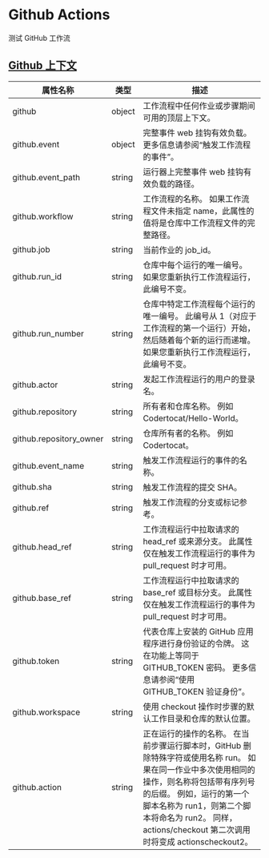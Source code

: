 Github Actions
====

测试 GitHub 工作流

## [Github 上下文](https://help.github.com/cn/actions/reference/context-and-expression-syntax-for-github-actions)

属性名称 | 类型 | 描述
---- | ---- | ----
github | object | 工作流程中任何作业或步骤期间可用的顶层上下文。
github.event | object | 完整事件 web 挂钩有效负载。 更多信息请参阅“触发工作流程的事件”。
github.event_path | string | 运行器上完整事件 web 挂钩有效负载的路径。
github.workflow | string | 工作流程的名称。 如果工作流程文件未指定 name，此属性的值将是仓库中工作流程文件的完整路径。
github.job | string | 当前作业的 job_id。
github.run_id | string | 仓库中每个运行的唯一编号。 如果您重新执行工作流程运行，此编号不变。
github.run_number | string | 仓库中特定工作流程每个运行的唯一编号。 此编号从 1（对应于工作流程的第一个运行）开始，然后随着每个新的运行而递增。 如果您重新执行工作流程运行，此编号不变。
github.actor | string | 发起工作流程运行的用户的登录名。
github.repository | string | 所有者和仓库名称。 例如 Codertocat/Hello-World。
github.repository_owner | string | 仓库所有者的名称。 例如 Codertocat。
github.event_name | string | 触发工作流程运行的事件的名称。
github.sha | string | 触发工作流程的提交 SHA。
github.ref | string | 触发工作流程的分支或标记参考。
github.head_ref | string | 工作流程运行中拉取请求的 head_ref 或来源分支。 此属性仅在触发工作流程运行的事件为 pull_request 时才可用。
github.base_ref | string | 工作流程运行中拉取请求的 base_ref 或目标分支。 此属性仅在触发工作流程运行的事件为 pull_request 时才可用。
github.token | string | 代表仓库上安装的 GitHub 应用程序进行身份验证的令牌。 这在功能上等同于 GITHUB_TOKEN 密码。 更多信息请参阅“使用 GITHUB_TOKEN 验证身份”。
github.workspace | string | 使用 checkout 操作时步骤的默认工作目录和仓库的默认位置。
github.action | string | 正在运行的操作的名称。 在当前步骤运行脚本时，GitHub 删除特殊字符或使用名称 run。 如果在同一作业中多次使用相同的操作，则名称将包括带有序列号的后缀。 例如，运行的第一个脚本名称为 run1，则第二个脚本将命名为 run2。 同样，actions/checkout 第二次调用时将变成 actionscheckout2。